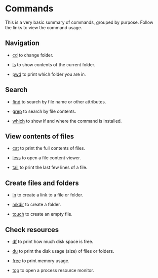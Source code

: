 # Commands

This is a very basic summary of commands, grouped by purpose.
Follow the links to view the command usage.


## Navigation

- [cd](./cd/) to change folder.

- [ls](./ls/) to show contents of the current folder.

- [pwd](./pwd/) to print which folder you are in.


## Search

- [find](./find/) to search by file name or other attributes.

- [grep](./grep/) to search by file contents.

- [which](./which/) to show if and where the command is installed.


## View contents of files

- [cat](./cat/) to print the full contents of files.

- [less](./less/) to open a file content viewer.

- [tail](./tail/) to print the last few lines of a file.


## Create files and folders

- [ln](./ln/) to create a link to a file or folder.

- [mkdir](./mkdir/) to create a folder.

- [touch](./touch/) to create an empty file.


## Check resources

- [df](./df/) to print how much disk space is free.

- [du](./du/) to print the disk usage (size) of files or folders.

- [free](./free/) to print memory usage.

- [top](./top/) to open a process resource monitor.
